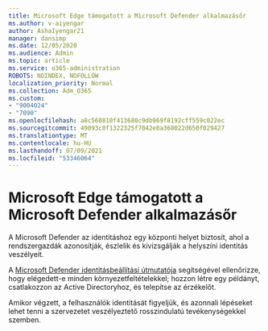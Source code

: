 ```yaml
---
title: Microsoft Edge támogatott a Microsoft Defender alkalmazásőr
ms.author: v-aiyengar
author: AshaIyengar21
manager: dansimp
ms.date: 12/05/2020
ms.audience: Admin
ms.topic: article
ms.service: o365-administration
ROBOTS: NOINDEX, NOFOLLOW
localization_priority: Normal
ms.collection: Adm_O365
ms.custom:
- "9004024"
- "7090"
ms.openlocfilehash: a8c560810f413680c9db969f8192cff559c022ec
ms.sourcegitcommit: 49093c0f1322325f7042e0a368022d650f029427
ms.translationtype: MT
ms.contentlocale: hu-HU
ms.lasthandoff: 07/09/2021
ms.locfileid: "53346064"
---
```

# <a name="microsoft-edges-support-for-microsoft-defender-application-guard"></a>Microsoft Edge támogatott a Microsoft Defender alkalmazásőr

A Microsoft Defender az identitáshoz egy központi helyet biztosít, ahol a rendszergazdák azonosítják, észlelik és kivizsgálják a helyszíni identitás veszélyeit. 

A [Microsoft Defender identitásbeállítási útmutatója](https://admin.microsoft.com/AdminPortal/Home?#/modernonboarding/microsoftdefenderforidentitysetupguide) segítségével ellenőrizze, hogy elégedett-e minden környezetfeltételekkel; hozzon létre egy példányt, csatlakozzon az Active Directoryhoz, és telepítse az érzékelőt. 

Amikor végzett, a felhasználók identitását figyeljük, és azonnali lépéseket lehet tenni a szervezetet veszélyeztető rosszindulatú tevékenységekkel szemben.
